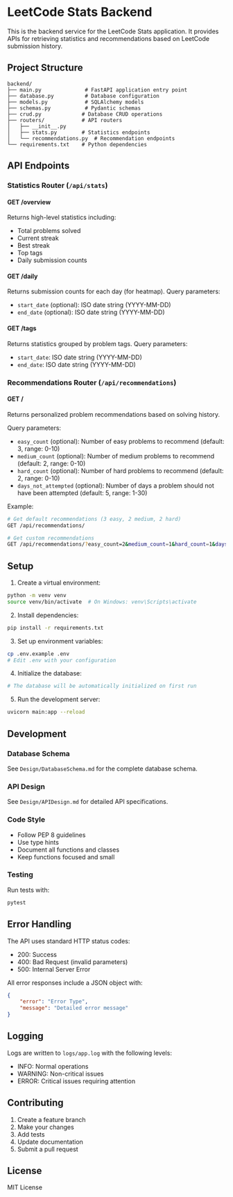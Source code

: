 # LeetCode Stats Backend

This is the backend service for the LeetCode Stats application. It provides APIs for retrieving statistics and recommendations based on LeetCode submission history.

## Project Structure

```
backend/
├── main.py              # FastAPI application entry point
├── database.py          # Database configuration
├── models.py            # SQLAlchemy models
├── schemas.py           # Pydantic schemas
├── crud.py             # Database CRUD operations
├── routers/            # API routers
│   ├── __init__.py
│   ├── stats.py        # Statistics endpoints
│   └── recommendations.py  # Recommendation endpoints
└── requirements.txt    # Python dependencies
```

## API Endpoints

### Statistics Router (`/api/stats`)

#### GET /overview
Returns high-level statistics including:
- Total problems solved
- Current streak
- Best streak
- Top tags
- Daily submission counts

#### GET /daily
Returns submission counts for each day (for heatmap).
Query parameters:
- `start_date` (optional): ISO date string (YYYY-MM-DD)
- `end_date` (optional): ISO date string (YYYY-MM-DD)

#### GET /tags
Returns statistics grouped by problem tags.
Query parameters:
- `start_date`: ISO date string (YYYY-MM-DD)
- `end_date`: ISO date string (YYYY-MM-DD)

### Recommendations Router (`/api/recommendations`)

#### GET /
Returns personalized problem recommendations based on solving history.

Query parameters:
- `easy_count` (optional): Number of easy problems to recommend (default: 3, range: 0-10)
- `medium_count` (optional): Number of medium problems to recommend (default: 2, range: 0-10)
- `hard_count` (optional): Number of hard problems to recommend (default: 2, range: 0-10)
- `days_not_attempted` (optional): Number of days a problem should not have been attempted (default: 5, range: 1-30)

Example:
```bash
# Get default recommendations (3 easy, 2 medium, 2 hard)
GET /api/recommendations/

# Get custom recommendations
GET /api/recommendations/?easy_count=2&medium_count=1&hard_count=1&days_not_attempted=7
```

## Setup

1. Create a virtual environment:
```bash
python -m venv venv
source venv/bin/activate  # On Windows: venv\Scripts\activate
```

2. Install dependencies:
```bash
pip install -r requirements.txt
```

3. Set up environment variables:
```bash
cp .env.example .env
# Edit .env with your configuration
```

4. Initialize the database:
```bash
# The database will be automatically initialized on first run
```

5. Run the development server:
```bash
uvicorn main:app --reload
```

## Development

### Database Schema
See `Design/DatabaseSchema.md` for the complete database schema.

### API Design
See `Design/APIDesign.md` for detailed API specifications.

### Code Style
- Follow PEP 8 guidelines
- Use type hints
- Document all functions and classes
- Keep functions focused and small

### Testing
Run tests with:
```bash
pytest
```

## Error Handling

The API uses standard HTTP status codes:
- 200: Success
- 400: Bad Request (invalid parameters)
- 500: Internal Server Error

All error responses include a JSON object with:
```json
{
    "error": "Error Type",
    "message": "Detailed error message"
}
```

## Logging

Logs are written to `logs/app.log` with the following levels:
- INFO: Normal operations
- WARNING: Non-critical issues
- ERROR: Critical issues requiring attention

## Contributing

1. Create a feature branch
2. Make your changes
3. Add tests
4. Update documentation
5. Submit a pull request

## License

MIT License 